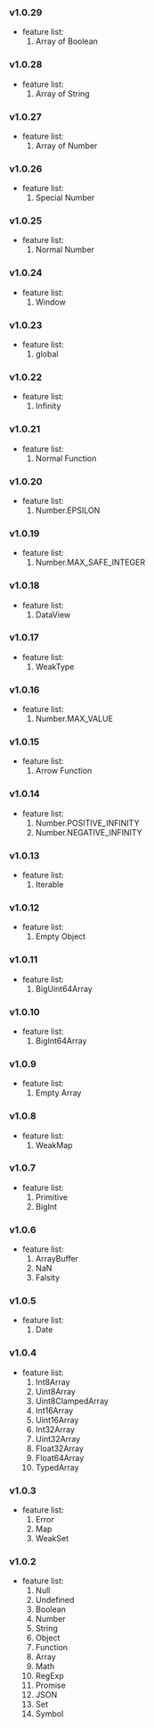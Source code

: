 ### v1.0.29
+ feature list:
  1. Array of Boolean

### v1.0.28
+ feature list:
  1. Array of String

### v1.0.27
+ feature list:
  1. Array of Number

### v1.0.26
+ feature list:
  1. Special Number

### v1.0.25
+ feature list:
  1. Normal Number

### v1.0.24
+ feature list:
  1. Window

### v1.0.23
+ feature list:
  1. global

### v1.0.22
+ feature list:
  1. Infinity

### v1.0.21
+ feature list:
  1. Normal Function

### v1.0.20
+ feature list:
  1. Number.EPSILON

### v1.0.19
+ feature list:
  1. Number.MAX_SAFE_INTEGER

### v1.0.18
+ feature list:
  1. DataView

### v1.0.17
+ feature list:
  1. WeakType

### v1.0.16
+ feature list:
  1. Number.MAX_VALUE

### v1.0.15
+ feature list:
  1. Arrow Function

### v1.0.14
+ feature list:
  1. Number.POSITIVE_INFINITY
  2. Number.NEGATIVE_INFINITY

### v1.0.13
+ feature list:
  1. Iterable

### v1.0.12
+ feature list:
  1. Empty Object

### v1.0.11
+ feature list:
  1. BigUint64Array

### v1.0.10
+ feature list:
  1. BigInt64Array

### v1.0.9
+ feature list:
  1. Empty Array

### v1.0.8
+ feature list:
  1. WeakMap

### v1.0.7
+ feature list:
  1. Primitive
  2. BigInt

### v1.0.6
+ feature list:
  1. ArrayBuffer
  2. NaN
  3. Falsity

### v1.0.5
+ feature list:
  1. Date

### v1.0.4
+ feature list:
  1. Int8Array
  2. Uint8Array
  3. Uint8ClampedArray
  4. Int16Array
  5. Uint16Array
  6. Int32Array
  7. Uint32Array
  8. Float32Array
  9. Float64Array
  10. TypedArray

### v1.0.3
+ feature list:
  1. Error
  2. Map
  3. WeakSet


### v1.0.2
+ feature list:
  1. Null
  2. Undefined
  3. Boolean
  4. Number
  5. String
  6. Object
  7. Function
  8. Array
  9. Math
  10. RegExp
  11. Promise
  12. JSON
  13. Set
  14. Symbol

